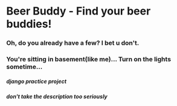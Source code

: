 # Beer Buddy - Find your beer buddies!
### Oh, do you already have a few? I bet u don't.
### You're sitting in basement(like me)... Turn on the lights sometime...

##### django practice project
##### don't take the description too seriously
